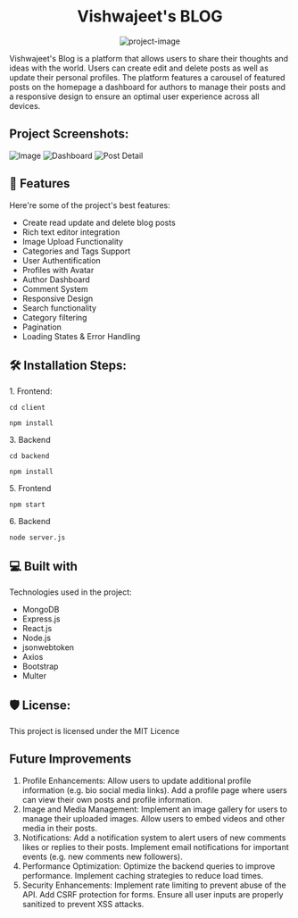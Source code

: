 <h1 align="center" id="title">Vishwajeet's BLOG</h1>

<p align="center"><img src="https://socialify.git.ci/Vishwajeet-Kumar-Patel/Blog/image?font=Raleway&amp;language=1&amp;name=1&amp;owner=1&amp;pattern=Circuit%20Board&amp;stargazers=1&amp;theme=Dark" alt="project-image"></p>

<p id="description">Vishwajeet's Blog is a platform that allows users to share their thoughts and ideas with the world. Users can create edit and delete posts as well as update their personal profiles. The platform features a carousel of featured posts on the homepage a dashboard for authors to manage their posts and a responsive design to ensure an optimal user experience across all devices.</p>

<h2>Project Screenshots:</h2>

![Image](https://github.com/Vishwajeet-Kumar-Patel/Blog/blob/main/Screenshot2024-11-16014148.png?raw=true)
![Dashboard](https://drive.google.com/uc?id=1NRMSlmvqK6OcYcGwn5bfgsdxC7d1_ErR)
![Post Detail](https://drive.google.com/uc?id=1AxZFmvKmnPT2ZzFDs5YesPahqHFOfyrl)

  
<h2>🧐 Features</h2>

Here're some of the project's best features:

*   Create read update and delete blog posts
*   Rich text editor integration
*   Image Upload Functionality
*   Categories and Tags Support
*   User Authentification
*   Profiles with Avatar
*   Author Dashboard
*   Comment System
*   Responsive Design
*   Search functionality
*   Category filtering
*   Pagination
*   Loading States & Error Handling

<h2>🛠️ Installation Steps:</h2>

<p>1. Frontend:</p>

```
cd client
```

```
npm install
```

<p>3. Backend</p>

```
cd backend
```

```
npm install
```

<p>5. Frontend</p>

```
npm start
```

<p>6. Backend</p>

```
node server.js
```

  
  
<h2>💻 Built with</h2>

Technologies used in the project:

*   MongoDB
*   Express.js
*   React.js
*   Node.js
*   jsonwebtoken
*   Axios
*   Bootstrap
*   Multer

<h2>🛡️ License:</h2>

This project is licensed under the MIT Licence

<h2>Future Improvements</h2>

1. Profile Enhancements: Allow users to update additional profile information (e.g. bio social media links). Add a profile page where users can view their own posts and profile information.
2. Image and Media Management: Implement an image gallery for users to manage their uploaded images. Allow users to embed videos and other media in their posts.
3. Notifications: Add a notification system to alert users of new comments likes or replies to their posts. Implement email notifications for important events (e.g. new comments new followers).
4. Performance Optimization: Optimize the backend queries to improve performance. Implement caching strategies to reduce load times.
5. Security Enhancements: Implement rate limiting to prevent abuse of the API. Add CSRF protection for forms. Ensure all user inputs are properly sanitized to prevent XSS attacks.
